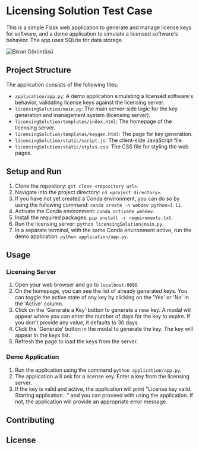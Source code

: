 # Licensing Solution Test Case

This is a simple Flask web application to generate and manage license keys for software, and a demo application to simulate a licensed software's behavior. The app uses SQLite for data storage.

![Ekran Görüntüsü](https://github.com/SoftIceCream/Licensing_Solution/assets/42888846/5abc0215-5310-4983-8bc8-2002780ef09d)


## Project Structure

The application consists of the following files:

- `application/app.py`: A demo application simulating a licensed software's behavior, validating license keys against the licensing server.
- `licensingSolution/main.py`: The main server-side logic for the key generation and management system (licensing server).
- `licensingSolution/templates/index.html`: The homepage of the licensing server.
- `licensingSolution/templates/keygen.html`: The page for key generation.
- `licensingSolution/static/script.js`: The client-side JavaScript file.
- `licensingSolution/static/styles.css`: The CSS file for styling the web pages.

## Setup and Run

1. Clone the repository: `git clone <repository url>`.
2. Navigate into the project directory: `cd <project directory>`.
3. If you have not yet created a Conda environment, you can do so by using the following command: `conda create -n webdev python=3.11`.
4. Activate the Conda environment: `conda activate webdev`.
5. Install the required packages: `pip install -r requirements.txt`.
6. Run the licensing server: `python licensingSolution/main.py`.
7. In a separate terminal, with the same Conda environment active, run the demo application: `python application/app.py`.


## Usage

### Licensing Server
1. Open your web browser and go to `localhost:8090`.
2. On the homepage, you can see the list of already generated keys. You can toggle the active state of any key by clicking on the 'Yes' or 'No' in the 'Active' column.
3. Click on the 'Generate a Key' button to generate a new key. A modal will appear where you can enter the number of days for the key to expire. If you don't provide any value, it defaults to 30 days.
4. Click the 'Generate' button in the modal to generate the key. The key will appear in the keys list.
5. Refresh the page to load the keys from the server.

### Demo Application
1. Run the application using the command `python application/app.py`.
2. The application will ask for a license key. Enter a key from the licensing server.
3. If the key is valid and active, the application will print "License key valid. Starting application..." and you can proceed with using the application. If not, the application will provide an appropriate error message.

## Contributing


## License

